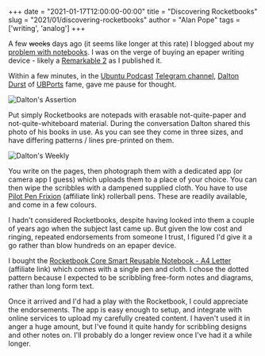 +++
date = "2021-01-17T12:00:00-00:00"
title = "Discovering Rocketbooks"
slug = "2021/01/discovering-rocketbooks"
author = "Alan Pope"
tags = ['writing', 'analog']
+++

A few ~~weeks~~ days ago (it seems like longer at this rate) I blogged about my [problem with notebooks](/blog/2021/01/a-problem-with-notebooks). I was on the verge of buying an epaper writing device - likely a [Remarkable 2](https://remarkable.com/store/remarkable-2) as I published it.

Within a few minutes, in the [Ubuntu Podcast](https://ubuntupodcast.org/) [Telegram channel](https://ubuntupodcast.org/telegram), [Dalton Durst](http://daltondur.st) of [UBPorts](https://ubports.com/) fame, gave me pause for thought.

![Dalton's Assertion](/blog/images/2021-01-17/dalton.png)

Put simply Rocketbooks are notepads with erasable not-quite-paper and not-quite-whiteboard material. During the conversation Dalton shared this photo of his books in use. As you can see they come in three sizes, and have differing patterns / lines pre-printed on them.

![Dalton's Weekly](/blog/images/2021-01-17/daltons-weekly.jpg)

You write on the pages, then photograph them with a dedicated app (or camera app I guess) which uploads them to a place of your choice. You can then wipe the scribbles with a dampened supplied cloth. You have to use [Pilot Pen Frixion](https://geni.us/FPep1KG) (affiliate link) rollerball pens. These are readily available, and come in a few colours. 

I hadn't considered Rocketbooks, despite having looked into them a couple of years ago when the subject last came up. But given the low cost and ringing, repeated endorsements from someone I trust, I figured I'd give it a go rather than blow hundreds on an epaper device.

I bought the [Rocketbook Core Smart Reusable Notebook - A4 Letter](https://geni.us/i7APJQ) (affiliate link) which comes with a single pen and cloth. I chose the dotted pattern because I expected to be scribbling free-form notes and diagrams, rather than long form text. 

Once it arrived and I'd had a play with the Rocketbook, I could appreciate the endorsements. The app is easy enough to setup, and integrate with online services to upload my carefully created content. I haven't used it in anger a huge amount, but I've found it quite handy for scribbling designs and other notes on. I'll probably do a longer review once I've had it a while longer.